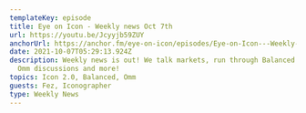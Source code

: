 ```yaml
---
templateKey: episode
title: Eye on Icon - Weekly news Oct 7th
url: https://youtu.be/Jcyyjb59ZUY
anchorUrl: https://anchor.fm/eye-on-icon/episodes/Eye-on-Icon---Weekly-news-Oct-7th-e18ea5p
date: 2021-10-07T05:29:13.924Z
description: Weekly news is out! We talk markets, run through Balanced updates,
  Omm discussions and more!
topics: Icon 2.0, Balanced, Omm
guests: Fez, Iconographer
type: Weekly News
---
```

